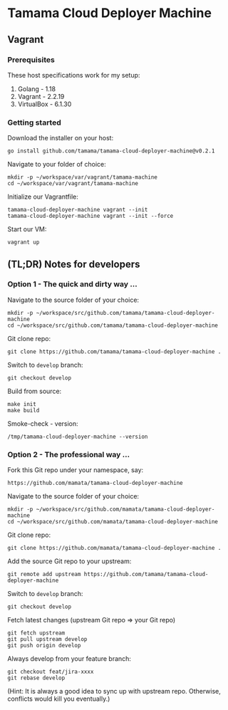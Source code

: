 # Tamama Cloud Deployer Machine

## Vagrant

### Prerequisites

These host specifications work for my setup:
1. Golang - 1.18
2. Vagrant - 2.2.19
3. VirtualBox - 6.1.30

### Getting started

Download the installer on your host:
```
go install github.com/tamama/tamama-cloud-deployer-machine@v0.2.1
```

Navigate to your folder of choice:
```
mkdir -p ~/workspace/var/vagrant/tamama-machine
cd ~/workspace/var/vagrant/tamama-machine
```

Initialize our Vagrantfile:  
```
tamama-cloud-deployer-machine vagrant --init
tamama-cloud-deployer-machine vagrant --init --force
```

Start our VM:
```
vagrant up
```

## (TL;DR) Notes for developers

### Option 1 - The quick and dirty way ...

Navigate to the source folder of your choice:
```
mkdir -p ~/workspace/src/github.com/tamama/tamama-cloud-deployer-machine
cd ~/workspace/src/github.com/tamama/tamama-cloud-deployer-machine
```
Git clone repo:
```
git clone https://github.com/tamama/tamama-cloud-deployer-machine .
```
Switch to `develop` branch:
```
git checkout develop
```
Build from source:
```
make init
make build
```  
Smoke-check - version:
```
/tmp/tamama-cloud-deployer-machine --version
```

### Option 2 - The professional way ...

Fork this Git repo under your namespace, say:
```
https://github.com/mamata/tamama-cloud-deployer-machine
```
Navigate to the source folder of your choice:
```
mkdir -p ~/workspace/src/github.com/mamata/tamama-cloud-deployer-machine
cd ~/workspace/src/github.com/mamata/tamama-cloud-deployer-machine
```
Git clone repo:
```
git clone https://github.com/mamata/tamama-cloud-deployer-machine .
```
Add the source Git repo to your upstream:
```
git remote add upstream https://github.com/tamama/tamama-cloud-deployer-machine
```
Switch to `develop` branch:
```
git checkout develop
```
Fetch latest changes (upstream Git repo => your Git repo)
```
git fetch upstream
git pull upstream develop
git push origin develop
```
Always develop from your feature branch:
```
git checkout feat/jira-xxxx
git rebase develop
```
(Hint: It is always a good idea to sync up with upstream repo. Otherwise, conflicts would kill you eventually.)

